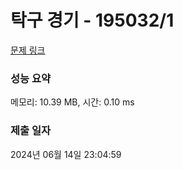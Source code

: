 # 탁구 경기 - 195032/1 

[문제 링크](https://level.goorm.io/exam/195032/%ED%83%81%EA%B5%AC-%EA%B2%BD%EA%B8%B0/quiz/1) 

### 성능 요약

메모리: 10.39 MB, 시간: 0.10 ms

### 제출 일자

2024년 06월 14일 23:04:59

